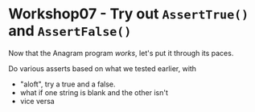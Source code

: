 # Workshop07 - Try out `AssertTrue()` and `AssertFalse()`

Now that the Anagram program *works*, let's put it through its paces.

Do various asserts based on what we tested earlier, with 
- "aloft", try a true and a false.
- what if one string is blank and the other isn't
- vice versa
